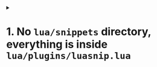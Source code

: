 <details> <summary>
    
# 1. No `lua/snippets` directory, everything is inside `lua/plugins/luasnip.lua`    </summary>
</summary>
<!-- 1.1 -->
<!-- 1.2 -->
</details>
